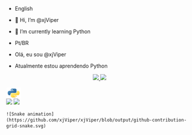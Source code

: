 - English
- 👋 Hi, I’m @xjViper
- 🌱 I’m currently learning Python

- Pt/BR
- Olá, eu sou @xjViper
- Atualmente estou aprendendo Python

<div align="center">
  <a href="https://github.com/xjViper">
  <img height="180em" src="https://github-readme-stats.vercel.app/api?username=xjViper&show_icons=true&theme=github_dark&include_all_commits=true&count_private=true"/>
  <img height="180em" src="https://github-readme-stats.vercel.app/api/top-langs/?username=xjViper&layout=compact&langs_count=7&theme=github_dark"/>
</div>
  
<div style="display: inline_block"><br>
  <img align="center" alt="Rafa-Python" height="30" width="40" src="https://raw.githubusercontent.com/devicons/devicon/master/icons/python/python-original.svg">
</div>
  
 <div> 
  <a href = "mailto:jvperfeito@gmail.com"><img src="https://img.shields.io/badge/Gmail-D14836?style=for-the-badge&logo=gmail&logoColor=white" target="_blank"></a>
  <a href="https://www.linkedin.com/in/joão-vitor-perfeito-rocha-65ab02182/" target="_blank"><img src="https://img.shields.io/badge/-LinkedIn-%230077B5?style=for-the-badge&logo=linkedin&logoColor=white" target="_blank"></a> 
    
    ![Snake animation](https://github.com/xjViper/xjViper/blob/output/github-contribution-grid-snake.svg)
    
</div>
